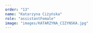 ```yaml
---
order: "13"
name: "Katarzyna Ciżyńska"
role: "assistantFemale"
image: "images/KATARZYNA_CIZYNSKA.jpg"    
---
```

